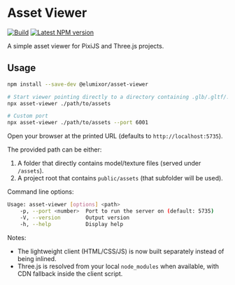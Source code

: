 # Asset Viewer

[![Build](https://github.com/elumixor/asset-viewer/actions/workflows/build.yml/badge.svg)](https://github.com/elumixor/asset-viewer/actions/workflows/build.yml)
[![Latest NPM version](https://img.shields.io/npm/v/@elumixor/asset-viewer.svg)](https://www.npmjs.com/package/@elumixor/asset-viewer)

A simple asset viewer for PixiJS and Three.js projects.

## Usage

```bash
npm install --save-dev @elumixor/asset-viewer

# Start viewer pointing directly to a directory containing .glb/.gltf/.png/.jpg/.jpeg/.webp files
npx asset-viewer ./path/to/assets

# Custom port
npx asset-viewer ./path/to/assets --port 6001
```

Open your browser at the printed URL (defaults to `http://localhost:5735`).

The provided path can be either:

1. A folder that directly contains model/texture files (served under `/assets`).
2. A project root that contains `public/assets` (that subfolder will be used).

Command line options:

```bash
Usage: asset-viewer [options] <path>
    -p, --port <number>  Port to run the server on (default: 5735)
    -V, --version        Output version
    -h, --help           Display help
```

Notes:

- The lightweight client (HTML/CSS/JS) is now built separately instead of being inlined.
- Three.js is resolved from your local `node_modules` when available, with CDN fallback inside the client script.
